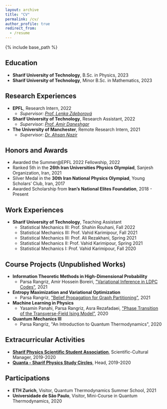 ```yaml
---
layout: archive
title: "CV"
permalink: /cv/
author_profile: true
redirect_from:
  - /resume
---
```


{% include base_path %}

## Education
* **Sharif University of Technology**, B.Sc. in Physics, 2023
* **Sharif University of Technology**, Minor B.Sc. in Mathematics, 2023

## Research Experiences
* **EPFL**, Research Intern, 2022
  * _Supervisor: [Prof. Lenka Zdeborová](https://people.epfl.ch/lenka.zdeborova/?lang=en)_
* **Sharif University of Technology**, Research Assistant, 2022
  * _Supervisor: [Prof. Amir Daneshgar](http://mathsci.sharif.ir/faculties/daneshgar/)_
* **The University of Manchester**, Remote Research Intern, 2021
  * _Supervisor: [Dr. Ahsan Nazir](https://research.manchester.ac.uk/en/persons/ahsan.nazir)_

## Honors and Awards
* Awarded the Summer@EPFL 2022 Fellowship, 2022
* Ranked 5th in the **26th Iran Universities Physics Olympiad**, Sanjesh Organization, Iran, 2021
* Silver Medal in the **30th Iran National Physics Olympiad**, Young Scholars’ Club, Iran, 2017
* Awarded Scholarship from **Iran’s National Elites Foundation**, 2018 - Present

## Work Experiences
* **Sharif University of Technology**, Teaching Assistant
  * Statistical Mechanics III: Prof. Shahin Rouhani, Fall 2022
  * Statistical Mechanics III: Prof. Vahid Karimipour, Fall 2021
  * Statistical Mechanics III: Prof. Ali Rezakhani, Spring 2021
  * Statistical Mechanics II: Prof. Vahid Karimipour, Spring 2021
  * Statistical Mechanics I: Prof. Vahid Karimipour, Fall 2020

## Course Projects (Unpublished Works)
* **Information Theoretic Methods in High-Dimensional Probability**
  * Parsa Rangriz, Amir Hossein Boreiri, ["Variational Inference in LDPC Codes"](https://www.rangriz.com/files/Variational_Inference_in_LDPC_Codes.pdf), 2021
* **Entropy Maximization and Variational Optimization**
  * Parsa Rangriz, ["Belief Propagation for Graph Partitioning"](https://www.rangriz.com/files/BP_for_Graph_Partitioning.pdf), 2021
* **Machine Learning in Physics**
  * Yasamin Panahi, Parsa Rangriz, Asra Rezafadaei, ["Phase Transition of the Transverse-Field Ising Model"](https://www.rangriz.com/files/Phase_Transitions_in_Quantum_Ising_Model.pdf), 2020
* **Quantum Mechanics III**
  * Parsa Rangriz, "An Introduction to Quantum Thermodynamics", 2020

## Extracurricular Activities
* **[Sharif Physics Scientific Student Association](https://spssa.ir)**, Scientific-Cultural Manager, 2019-2020
* **[Quanta - Sharif Physics Study Circles](https://quanta.spssa.ir)**, Head, 2019-2020

## Participations
* **ETH Zurich**, Visitor, Quantum Thermodynamics Summer School, 2021
* **Universidade de São Paulo**, Visitor, Mini-Course in Quantum Thermodynamics, 2020

